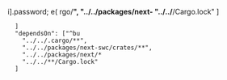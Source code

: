 i].password;        e(
rgo/**",
        "../../packages/next-
        "../../**/Cargo.lock"
      ]

      ]
      "dependsOn": ["^bu
        "../../.cargo/**",
        "../../packages/next-swc/crates/**",
        "../../packages/next/*
        "../../**/Cargo.lock"
      ]

